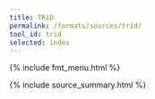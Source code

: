 ```yaml
---
title: TRiD
permalink: /formats/sources/trid/
tool_id: trid
selected: index
---
```


{% include fmt_menu.html %}

{% include source_summary.html %}
